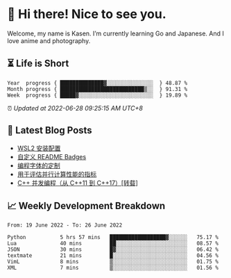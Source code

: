 <h1>👋 Hi there! Nice to see you.</h1>

Welcome, my name is Kasen. I’m currently learning Go and Japanese. And I love anime and photography.


## ⏳ Life is Short

<!-- Start of Time Progress Bar -->
``` text
Year  progress { ██████████████▓░░░░░░░░░░░░░░░  } 48.87 %
Month progress { ███████████████████████████▒░░  } 91.31 %
Week  progress { █████▓░░░░░░░░░░░░░░░░░░░░░░░░  } 19.89 %
```

⏰ *Updated at 2022-06-28 09:25:15 AM UTC+8*

<!-- End of Time Progress Bar -->

## 📝 Latest Blog Posts

<!-- BLOG-POST-LIST:START -->
- [WSL2 安装配置](https://blog.imkasen.com/wsl2-config.html)
- [自定义 README Badges](https://blog.imkasen.com/custom-readme-badges.html)
- [编程字体的定制](https://blog.imkasen.com/coding-fonts-configuration.html)
- [用于评估并行计算性能的指标](https://blog.imkasen.com/parallel-performance-metrics.html)
- [C++ 并发编程（从 C++11 到 C++17）[转载]](https://blog.imkasen.com/cpp-concurrency.html)
<!-- BLOG-POST-LIST:END -->

## 📈 Weekly Development Breakdown

<!--START_SECTION:waka-->

```text
From: 19 June 2022 - To: 26 June 2022

Python           5 hrs 57 mins   ██████████████████▓░░░░░░   75.17 %
Lua              40 mins         ██░░░░░░░░░░░░░░░░░░░░░░░   08.57 %
JSON             30 mins         █▓░░░░░░░░░░░░░░░░░░░░░░░   06.42 %
textmate         21 mins         █░░░░░░░░░░░░░░░░░░░░░░░░   04.56 %
VimL             8 mins          ▒░░░░░░░░░░░░░░░░░░░░░░░░   01.75 %
XML              7 mins          ▒░░░░░░░░░░░░░░░░░░░░░░░░   01.56 %
```

<!--END_SECTION:waka-->
